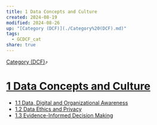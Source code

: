 ```yaml
---
title: 1 Data Concepts and Culture
created: 2024-08-19
modified: 2024-08-26
up: "[Category (DCF)](./Category%20(DCF).md)"
tags:
  - GCDCF_cat
share: true
---
```

[Category (DCF)](./Category%20(DCF).md)⤴️
# [1 Data Concepts and Culture](1%20Data%20Concepts%20and%20Culture.md)
- [1.1 Data, Digital and Organizational Awareness](./1.1%20Data,%20Digital%20and%20Organizational%20Awareness.md)
- [1.2 Data Ethics and Privacy](./1.2%20Data%20Ethics%20and%20Privacy.md)
- [1.3 Evidence-Informed Decision Making](./1.3%20Evidence-Informed%20Decision%20Making.md)
